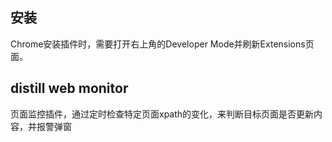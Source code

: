 ## 安装
Chrome安装插件时，需要打开右上角的Developer Mode并刷新Extensions页面。



## distill web monitor
页面监控插件，通过定时检查特定页面xpath的变化，来判断目标页面是否更新内容，并报警弹窗

